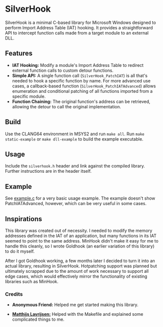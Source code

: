 # SilverHook

SilverHook is a minimal C-based library for Microsoft Windows designed to perform Import Address Table (IAT) hooking. It provides a straightforward API to intercept function calls made from a target module to an external DLL.

## Features

-   **IAT Hooking:** Modify a module's Import Address Table to redirect external function calls to custom detour functions.
-   **Simple API:** A single function call (`SilverHook_PatchIAT`) is all that's needed to hook a specific function by name. For more advanced use cases, a callback-based function (`SilverHook_PatchIATAdvanced`) allows enumeration and conditional patching of all functions imported from a specific module.
-   **Function Chaining:** The original function's address can be retrieved, allowing the detour to call the original implementation.

## Build

Use the CLANG64 environment in MSYS2 and run ``make all``. Run ``make static-example`` or ``make dll-example`` to build the example executable.

## Usage

Include the `silverhook.h` header and link against the compiled library. Further instructions are in the header itself.

## Example

See [example.c](https://github.com/thecatontheceiling/SilverHook/blob/master/example/example.c) for a very basic usage example. The example doesn't show PatchIATAdvanced, however, which can be very useful in some cases.

## Inspirations

This library was created out of necessity. I needed to modify the memory addresses defined in the IAT of an application, but many functions in its IAT seemed to point to the same address. MinHook didn't make it easy for me to handle this cleanly, so I wrote Goldhook (an earlier variation of this library) to do it myself.

After I got Goldhook working, a few months later I decided to turn it into an actual library, resulting in SilverHook. Hotpatching support was planned but ultimately scrapped due to the amount of work necessary to support all edge cases, which would effectively mirror the functionality of existing libraries such as MinHook.

### Credits

-  **Anonymous Friend:** Helped me get started making this library.

-  [**Matthijs Lavrijsen:**](https://github.com/Mattiwatti) Helped with the Makefile and explained some complicated things to me.
